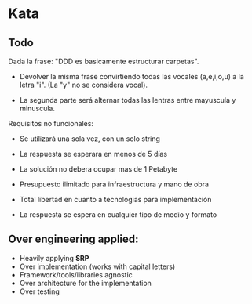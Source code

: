 # Kata

## Todo

Dada la frase: "DDD es basicamente estructurar carpetas".

- Devolver la misma frase convirtiendo todas las vocales (a,e,i,o,u) a la letra "i". (La "y" no se considera vocal).

- La segunda parte será alternar todas las lentras entre mayuscula y minuscula.

Requisitos no funcionales:

- Se utilizará una sola vez, con un solo string

- La respuesta se esperara en menos de 5 días

- La solución no debera ocupar mas de 1 Petabyte

- Presupuesto ilimitado para infraestructura y mano de obra

- Total libertad en cuanto a tecnologias para implementación

- La respuesta se espera en cualquier tipo de medio y formato


## Over engineering applied:

* Heavily applying <B>SRP</B>
* Over implementation (works with capital letters)
* Framework/tools/libraries agnostic 
* Over architecture for the implementation
* Over testing